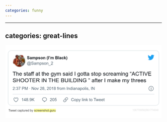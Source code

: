 ```yaml
---
categories: funny
---
```


---
categories: great-lines
---

![shooter](https://raw.githubusercontent.com/muneer78/muneer78.github.io/master/images/shooter.png)



